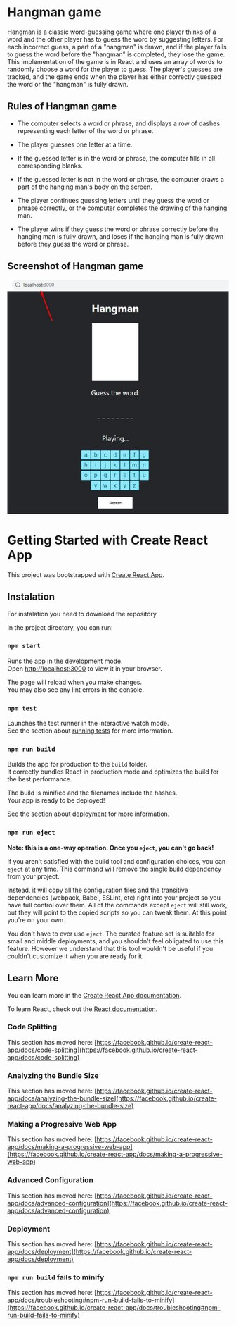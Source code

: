 # Hangman game

Hangman is a classic word-guessing game where one player thinks of a word and the other player has to guess the word by suggesting letters. For each incorrect guess, a part of a "hangman" is drawn, and if the player fails to guess the word before the "hangman" is completed, they lose the game. This implementation of the game is in React and uses an array of words to randomly choose a word for the player to guess. The player's guesses are tracked, and the game ends when the player has either correctly guessed the word or the "hangman" is fully drawn.

## Rules of Hangman game

* The computer selects a word or phrase, and displays a row of dashes representing each letter of the word or phrase.

* The player guesses one letter at a time.

* If the guessed letter is in the word or phrase, the computer fills in all corresponding blanks.

* If the guessed letter is not in the word or phrase, the computer draws a part of the hanging man's body on the screen.

* The player continues guessing letters until they guess the word or phrase correctly, or the computer completes the drawing of the hanging man.

* The player wins if they guess the word or phrase correctly before the hanging man is fully drawn, and loses if the hanging man is fully drawn before they guess the word or phrase.

## Screenshot of Hangman game
![Hangman game](hangman_game.jpg)

# Getting Started with Create React App

This project was bootstrapped with [Create React App](https://github.com/facebook/create-react-app).

## Instalation
For instalation you need to download the repository

In the project directory, you can run:

### `npm start`

Runs the app in the development mode.\
Open [http://localhost:3000](http://localhost:3000) to view it in your browser.

The page will reload when you make changes.\
You may also see any lint errors in the console.

### `npm test`

Launches the test runner in the interactive watch mode.\
See the section about [running tests](https://facebook.github.io/create-react-app/docs/running-tests) for more information.

### `npm run build`

Builds the app for production to the `build` folder.\
It correctly bundles React in production mode and optimizes the build for the best performance.

The build is minified and the filenames include the hashes.\
Your app is ready to be deployed!

See the section about [deployment](https://facebook.github.io/create-react-app/docs/deployment) for more information.

### `npm run eject`

**Note: this is a one-way operation. Once you `eject`, you can't go back!**

If you aren't satisfied with the build tool and configuration choices, you can `eject` at any time. This command will remove the single build dependency from your project.

Instead, it will copy all the configuration files and the transitive dependencies (webpack, Babel, ESLint, etc) right into your project so you have full control over them. All of the commands except `eject` will still work, but they will point to the copied scripts so you can tweak them. At this point you're on your own.

You don't have to ever use `eject`. The curated feature set is suitable for small and middle deployments, and you shouldn't feel obligated to use this feature. However we understand that this tool wouldn't be useful if you couldn't customize it when you are ready for it.

## Learn More

You can learn more in the [Create React App documentation](https://facebook.github.io/create-react-app/docs/getting-started).

To learn React, check out the [React documentation](https://reactjs.org/).

### Code Splitting

This section has moved here: [https://facebook.github.io/create-react-app/docs/code-splitting](https://facebook.github.io/create-react-app/docs/code-splitting)

### Analyzing the Bundle Size

This section has moved here: [https://facebook.github.io/create-react-app/docs/analyzing-the-bundle-size](https://facebook.github.io/create-react-app/docs/analyzing-the-bundle-size)

### Making a Progressive Web App

This section has moved here: [https://facebook.github.io/create-react-app/docs/making-a-progressive-web-app](https://facebook.github.io/create-react-app/docs/making-a-progressive-web-app)

### Advanced Configuration

This section has moved here: [https://facebook.github.io/create-react-app/docs/advanced-configuration](https://facebook.github.io/create-react-app/docs/advanced-configuration)

### Deployment

This section has moved here: [https://facebook.github.io/create-react-app/docs/deployment](https://facebook.github.io/create-react-app/docs/deployment)

### `npm run build` fails to minify

This section has moved here: [https://facebook.github.io/create-react-app/docs/troubleshooting#npm-run-build-fails-to-minify](https://facebook.github.io/create-react-app/docs/troubleshooting#npm-run-build-fails-to-minify)
